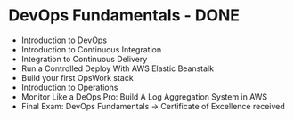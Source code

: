 # DevOps Fundamentals - DONE
- Introduction to DevOps
- Introduction to Continuous Integration
- Integration to Continuous Delivery
- Run a Controlled Deploy With AWS Elastic Beanstalk
- Build your first OpsWork stack
- Introduction to Operations
- Monitor Like a DeOps Pro: Build A Log Aggregation System in AWS
- Final Exam: DevOps Fundamentals
-> Certificate of Excellence received